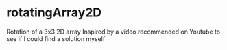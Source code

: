 # rotatingArray2D
Rotation of a 3x3 2D array
Inspired by a video recommended on Youtube to see if I could find a solution myself
